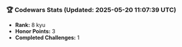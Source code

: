 ### 🏆 Codewars Stats (Updated: 2025-05-20 11:07:39 UTC)

- **Rank:** 8 kyu
- **Honor Points:** 3
- **Completed Challenges:** 1
